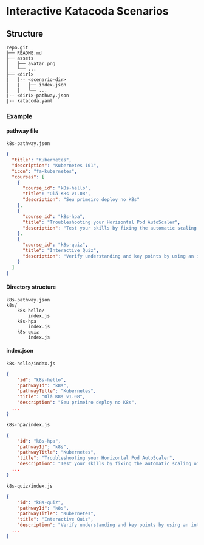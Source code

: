 # Interactive Katacoda Scenarios

## Structure

```text
repo.git
├── README.md
├── assets
│   ├── avatar.png
│   └── ...
├── <dir1>
|   |-- <scenario-dir>
│   |   ├── index.json
│   |   └── ...
|-- <dir1>-pathway.json
|-- katacoda.yaml
```

### Example

#### pathway file

`k8s-pathway.json`

```json
{
  "title": "Kubernetes",
  "description": "Kubernetes 101",
  "icon": "fa-kubernetes",
  "courses": [
    {
      "course_id": "k8s-hello",
      "title": "Olá K8s v1.08",
      "description": "Seu primeiro deploy no K8s"
    },
    {
      "course_id": "k8s-hpa",
      "title": "Troubleshooting your Horizontal Pod AutoScaler",
      "description": "Test your skills by fixing the automatic scaling of your Pods."
    },
    {
      "course_id": "k8s-quiz",
      "title": "Interactive Quiz",
      "description": "Verify understanding and key points by using an interactive quiz"
    }
  ]
}
```

#### Directory structure

```text
k8s-pathway.json
k8s/
    k8s-hello/
        index.js
    k8s-hpa
        index.js
    k8s-quiz
        index.js
```

#### index.json

`k8s-hello/index.js`

```json
{
    "id": "k8s-hello",
    "pathwayId": "k8s",
    "pathwayTitle": "Kubernetes",
    "title": "Olá K8s v1.08",
    "description": "Seu primeiro deploy no K8s",
  ...
}
```

`k8s-hpa/index.js`

```json
{
    "id": "k8s-hpa",
    "pathwayId": "k8s",
    "pathwayTitle": "Kubernetes",
    "title": "Troubleshooting your Horizontal Pod AutoScaler",
    "description": "Test your skills by fixing the automatic scaling of your Pods.",
  ...
}
```

`k8s-quiz/index.js`

```json
{
    "id": "k8s-quiz",
    "pathwayId": "k8s",
    "pathwayTitle": "Kubernetes",
    "title": "Interactive Quiz",
    "description": "Verify understanding and key points by using an interactive quiz",
  ...
}
```
